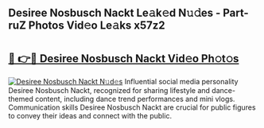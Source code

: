 ## Desiree Nosbusch Nackt Le𝚊k𝚎d N𝚞𝚍es - Part-ruZ Photos Vid𝚎o Le𝚊ks x57z2

# <h2><a href="http://fb3oa2e.evod.top/?m=Desiree+Nosbusch+Nackt">🔗 👉🔴 Desiree Nosbusch Nackt Vid𝚎o Ph𝚘t𝚘s</a></h2>

[![Desiree Nosbusch Nackt N𝚞d𝚎s](https://i.imgur.com/8V9OHl7.gif)](http://fb3oa2e.evod.top/?m=Desiree+Nosbusch+Nackt)
Influential social media personality Desiree Nosbusch Nackt, recognized for sharing lifestyle and dance-themed content, including dance trend performances and mini vlogs. Communication skills Desiree Nosbusch Nackt are crucial for public figures to convey their ideas and connect with the public. 
